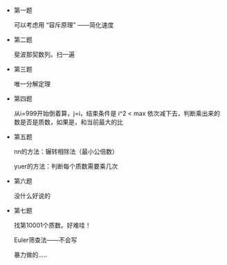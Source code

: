 +   第一题

    可以考虑用 “容斥原理” ——简化速度

+   第二题

    斐波那契数列。扫一遍

+   第三题

    唯一分解定理

+   第四题

    从i=999开始倒着算，j=i，结束条件是 i^2 < max 依次减下去，判断乘出来的数是否是质数，如果是，和当前最大的比

+   第五题

    nn的方法：辗转相除法（最小公倍数）

    yuer的方法：判断每个质数需要乘几次

+   第六题

    没什么好说的

+   第七题

    找第10001个质数。好难哇！

    Euler筛查法——不会写

    暴力做的.....

